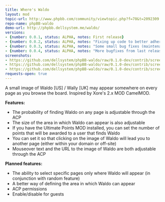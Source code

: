 ```yaml
---
title: Where's Waldo
layout: mod
topic-url: http://www.phpbb.com/community/viewtopic.php?f=70&t=2092309
repo-name: phpBB-waldo
demo-url: http://phpbb.dellsystem.me/waldo/
versions:
- {number: 0.0.1, status: ALPHA, notes: First release}
- {number: 0.0.2, status: ALPHA, notes: "Fixing up code to better adhere to standards, some new config settings"}
- {number: 0.0.3, status: ALPHA, notes: "Some small bug fixes (maintenance release)"}
- {number: 0.0.4, status: ALPHA, notes: "More bugfixes from last release, fixed UTF problem in mouseover text"}
screenshots:
- https://github.com/dellsystem/phpBB-waldo/raw/0.1.0-dev/contrib/screenshot-index.png
- https://github.com/dellsystem/phpBB-waldo/raw/0.1.0-dev/contrib/screenshot-profile.png
- https://github.com/dellsystem/phpBB-waldo/raw/0.1.0-dev/contrib/screenshot-ucp.png
requests-open: true
---
```


A small image of Waldo \[US\] / Wally \[UK\] may appear somewhere on every page as you browse the board. Inspired by Xore's 2.x MOD CamelMOD.

**Features:**

*   The probability of finding Waldo on any page is adjustable through the ACP
*   The size of the area in which Waldo can appear is also adjustable
*   If you have the Ultimate Points MOD installed, you can set the number of points that will be awarded to a user that finds Waldo
*   You can set it so that clicking on the image of Waldo will lead you to another page (either within your domain or off-site)
*	Mouseover text and the URL to the image of Waldo are both adjustable through the ACP

**Planned features:**

*	The ability to select specific pages only where Waldo will appear (in conjunction with random feature)
*	A better way of defining the area in which Waldo can appear
*	ACP permissions
*	Enable/disable for guests
